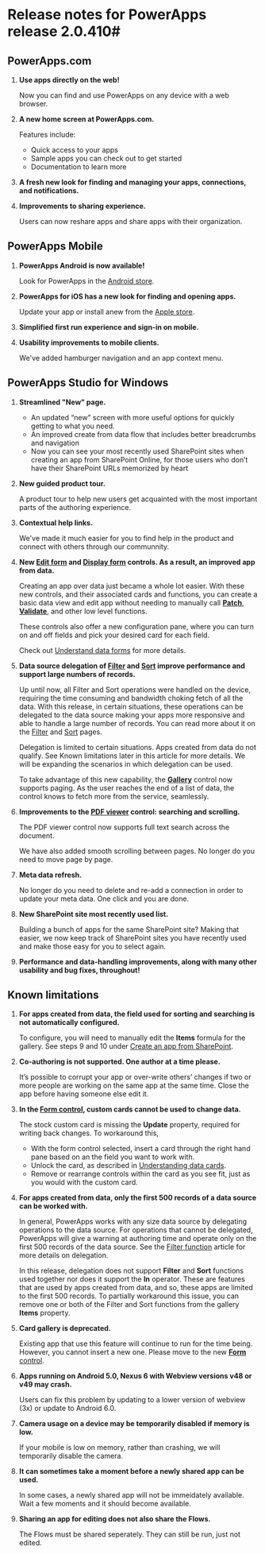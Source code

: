<properties
    pageTitle="Release notes for PowerApps | Microsoft PowerApps"
    description="Release nots"
    services=""
    suite="powerapps"
    documentationCenter="na"
    authors="gregli-msft"
    manager="erikre"
    editor=""
    tags=""/>
<tags
    ms.service="powerapps"
    ms.devlang="na"
    ms.topic="article"
    ms.tgt_pltfrm="na"
    ms.workload="na"
    ms.date="04/13/2016"
    ms.author="gregli"/>

# Release notes for PowerApps release 2.0.410#

## PowerApps.com ##

1. 	**Use apps directly on the web!**

	Now you can find and use PowerApps on any device with a web browser.

2.  **A new home screen at PowerApps.com.**

	Features include:
	- Quick access to your apps
	- Sample apps you can check out to get started
	- Documentation to learn more
	
3.	**A fresh new look for finding and managing your apps, connections, and notifications.**

4.	**Improvements to sharing experience.**

	Users can now reshare apps and share apps with their organization.

## PowerApps Mobile ##

1. 	**PowerApps Android is now available!**

	Look for PowerApps in the [Android store](http://aka.ms/powerappsandroid).

2. 	**PowerApps for iOS has a new look for finding and opening apps.**
	
	Update your app or install anew from the [Apple store](http://aka.ms/powerappsios).

3. **Simplified first run experience and sign-in on mobile.**

4. **Usability improvements to mobile clients.**

	We've added hamburger navigation and an app context menu.

## PowerApps Studio for Windows ##

1. **Streamlined "New" page.**

	- An updated “new” screen with more useful options for quickly getting to what you need.
	- An improved create from data flow that includes better breadcrumbs and navigation
	- Now you can see your most recently used SharePoint sites when creating an app from SharePoint Online, for those users who don’t have their SharePoint URLs memorized by heart

3. **New guided product tour.**

	A product tour to help new users get acquainted with the most important parts of the authoring experience.

1. **Contextual help links.**

	We've made it much easier for you to find help in the product and connect with others through our communnity.

3. **New [Edit form](control-form-detail.md) and [Display form](control-form-detail.md) controls. As a result, an improved app from data.** 

	Creating an app over data just became a whole lot easier.  With these new controls, and their associated cards and functions, you can create a basic data view and edit app without needing to manually call [**Patch**](function-patch.md), [**Validate**](function-validate.md), and other low level functions.

	These controls also offer a new configuration pane, where you can turn on and off fields and pick your desired card for each field.

	Check out [Understand data forms](working-with-data-forms.md) for more details.

1. **Data source delegation of [Filter](function-filter-lookup.md) and [Sort](function-sort.md) improve performance and support large numbers of records.**

	Up until now, all Filter and Sort operations were handled on the device, requiring the time consuming and bandwidth choking fetch of all the data.  With this release, in certain situations, these operations can be delegated to the data source making your apps more responsive and able to handle a large number of records.  You can read more about it on the [Filter](function-filter-lookup.md) and [Sort](function-sort.md) pages.

	Delegation is limited to certain situations.  Apps created from data do not qualify.  See Known limitations later in this article for more details.  We will be expanding the scenarios in which delegation can be used.

	To take advantage of this new capability, the [**Gallery**](control-gallery.md) control now supports paging.  As the user reaches the end of a list of data, the control knows to fetch more from the service, seamlessly.

1. **Improvements to the [PDF viewer](control-pdf-viewer.md) control: searching and scrolling.**

	The PDF viewer control now supports full text search across the document.  

	We have also added smooth scrolling between pages.  No longer do you need to move page by page.

1. **Meta data refresh.**

	No longer do you need to delete and re-add a connection in order to update your meta data.  One click and you are done.

1. **New SharePoint site most recently used list.**

	Building a bunch of apps for the same SharePoint site?  Making that easier, we now keep track of SharePoint sites you have recently used and make those easy for you to select again.   

1. **Performance and data-handling improvements, along with many other usability and bug fixes, throughout!**

## Known limitations ##

1.  **For apps created from data, the field used for sorting and searching is not automatically configured.** 

	To configure, you will need to manually edit the **Items** formula for the gallery.  See steps 9 and 10 under [Create an app from SharePoint](app-from-sharepoint.md#create-an-app).

2. **Co-authoring is not supported.  One author at a time please.**

	It’s possible to corrupt your app or over-write others’ changes if two or more people are working on the same app at the same time.  Close the app before having someone else edit it.

3. **In the [Form control](control-form-detail.md), custom cards cannot be used to change data.**

	The stock custom card is missing the **Update** property, required for writing back changes.  To workaround this, 
	- With the form control selected, insert a card through the right hand pane based on an the field you want to work with.  
	- Unlock the card, as described in [Understanding data cards](working-with-cards.md#unlock-a-card.md).
	- Remove or rearrange controls within the card as you see fit, just as you would with the custom card.   

4. **For apps created from data, only the first 500 records of a data source can be worked with.**

	In general, PowerApps works with any size data source by delegating operations to the data source.  For operations that cannot be delegated, PowerApps will give a warning at authoring time and operate only on the first 500 records of the data source.  See the [Filter function](function-filter-lookup.md) article for more details on delegation.  

	In this release, delegation does not support **Filter** and **Sort** functions used together nor does it support the **In** operator.  These are features that are used by apps created from data, and so, these apps are limited to the first 500 records.  To partially workaround this issue, you can remove one or both of the Filter and Sort functions from the gallery **Items** property.

5. **Card gallery is deprecated.**

	Existing app that use this feature will continue to run for the time being.  However, you cannot insert a new one.  Please move to the new [**Form** control](control-form-detail.md).

5. **Apps running on Android 5.0, Nexus 6 with Webview versions v48 or v49 may crash.**

	Users can fix this problem by updating to a lower version of webview (3x) or update to Android 6.0.

6. **Camera usage on a device may be temporarily disabled if memory is low.**

	If your mobile is low on memory, rather than crashing, we will temporarily disable the camera. 

8. **It can sometimes take a moment before a newly shared app can be used.**

	In some cases, a newly shared app will not be immeidately available.  Wait a few moments and it should become available.

9. **Sharing an app for editing does not also share the Flows.**

	The Flows must be shared seperately.  They can still be run, just not edited.

   


  
	

	







